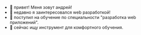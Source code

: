 - 👋 привет! Меня зовут андрей!
- 👀 недавно я заинтересовался web разработкой!
- 🌱 поступил на обучение по специальности "разработка web приложений".
- 💞️ сейчас ищу инструмент для комфортного обучения.

<!---
tanker3/tanker3 is a ✨ special ✨ repository because its `README.md` (this file) appears on your GitHub profile.
You can click the Preview link to take a look at your changes.
--->
